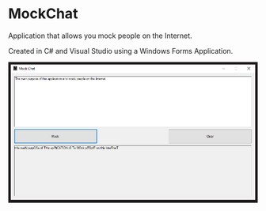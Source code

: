 # MockChat
Application that allows you mock people on the Internet.

Created in C# and Visual Studio using a Windows Forms Application.

![Application Image](readme/application.png)
